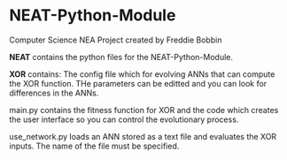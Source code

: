 # NEAT-Python-Module
Computer Science NEA Project created by Freddie Bobbin



**NEAT** contains the python files for the NEAT-Python-Module. 

**XOR** contains:
  The config file which for evolving ANNs that can compute the XOR function.
  THe parameters can be editted and you can look for differences in the ANNs.
  
  main.py contains the fitness function for XOR and the code which
  creates the user interface so you can control the evolutionary process.
  
  use_network.py loads an ANN stored as a text file and evaluates the XOR inputs.
  The name of the file must be specified.
